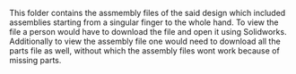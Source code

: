 This folder contains the assmembly files of the said design which included assemblies starting from a singular finger to the whole hand. To view the file a person would have to download the file and open it using Solidworks. Additionally to view the assembly file one would need to download all the parts file as well, without which the assembly files wont work because of missing parts.
